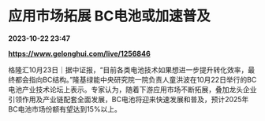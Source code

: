# 应用市场拓展 BC电池或加速普及

**2023-10-22 23:47**

**https://www.gelonghui.com/live/1256846**

格隆汇10月23日｜据中证报，“目前各类电池技术如果想进一步提升转化效率，最终都会指向BC结构。”隆基绿能中央研究院一院负责人童洪波在10月22日举行的BC电池产业技术论坛上表示。专家认为，随着下游应用市场不断拓展，叠加龙头企业引领作用及产业链配套全面发展，BC电池将迎来快速发展和普及，预计2025年BC电池市场份额有望达到15%以上。